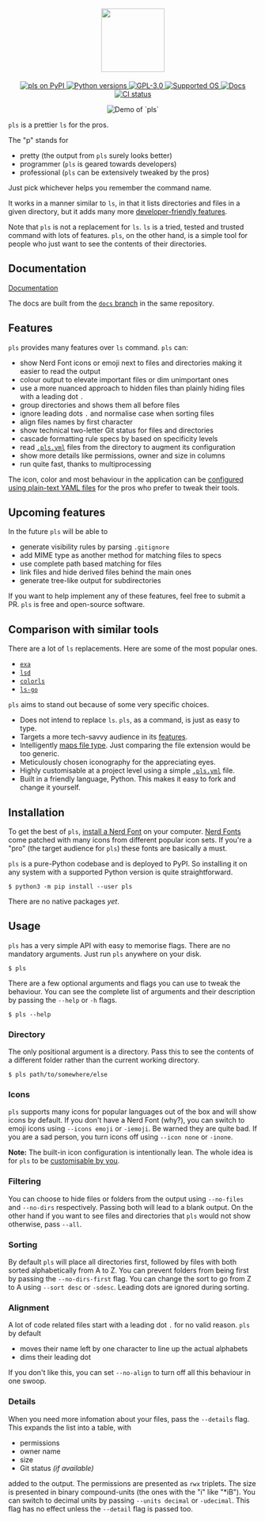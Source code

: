 <h1 align="center">
  <img height="128px" src="https://raw.githubusercontent.com/dhruvkb/pls/main/readme_assets/pls.svg"/>
</h1>

<p align="center">
  <a href="https://pypi.org/project/pls/">
    <img src="https://img.shields.io/pypi/v/pls" alt="pls on PyPI"/>
  </a>
  <a href="https://www.python.org">
    <img src="https://img.shields.io/pypi/pyversions/pls" alt="Python versions"/>
  </a>
  <a href="https://github.com/dhruvkb/pls/blob/main/LICENSE">
    <img src="https://img.shields.io/github/license/dhruvkb/pls" alt="GPL-3.0"/>
  </a>
  <a href="https://pypi.org/project/pls/">
    <img src="https://img.shields.io/static/v1?label=supported%20OS&message=mac,%20win&color=informational" alt="Supported OS"/>
  </a>
  <a href="https://dhruvkb.github.io/pls/">
    <img src="https://img.shields.io/static/v1?label=docs&message=dhruvkb/pls:docs&color=informational" alt="Docs"/>
  </a>
  <a href="https://github.com/dhruvkb/pls/actions/workflows/ci.yml">
    <img src="https://github.com/dhruvkb/pls/actions/workflows/ci.yml/badge.svg" alt="CI status"/>
  </a>
</p>

<p align="center">
  <img src="https://raw.githubusercontent.com/dhruvkb/pls/main/readme_assets/demo.png" alt="Demo of `pls`"/>
</p>

`pls` is a prettier `ls` for the pros.

The "p" stands for
- pretty (the output from `pls` surely looks better)
- programmer (`pls` is geared towards developers)
- professional (`pls` can be extensively tweaked by the pros)

Just pick whichever helps you remember the command name.

It works in a manner similar to `ls`, in  that it lists directories and files in a given directory, but it adds many more [developer-friendly features](#features).

Note that `pls` is not a replacement for `ls`. `ls` is a tried, tested and trusted command with lots of features. `pls`, on the other hand, is a simple tool for people who just want to see the contents of their directories.

## Documentation

[Documentation](https://dhruvkb.github.io/pls/)

The docs are built from the [`docs` branch](https://github.com/dhruvkb/pls/tree/docs) in the same repository.

## Features

`pls` provides many features over  `ls` command. `pls` can:

- show Nerd Font icons or emoji next to files and directories making it easier to read the output
- colour output to elevate important files or dim unimportant ones
- use a more nuanced approach to hidden files than plainly hiding files with a leading dot `.`
- group directories and shows them all before files
- ignore leading dots `.` and normalise case when sorting files
- align files names by first character
- show technical two-letter Git status for files and directories
- cascade formatting rule specs by based on specificity levels
- read [`.pls.yml`](.pls.yml) files from the directory to augment its configuration
- show more details like permissions, owner and size in columns
- run quite fast, thanks to multiprocessing

The icon, color and most behaviour in the application can be [configured using plain-text YAML files](src/pls/data/README.md) for the pros who prefer to tweak their tools.

## Upcoming features

In the future `pls` will be able to

- generate visibility rules by parsing `.gitignore`
- add MIME type as another method for matching files to specs
- use complete path based matching for files
- link files and hide derived files behind the main ones
- generate tree-like output for subdirectories

If you want to help implement any of these features, feel free to submit a PR. `pls` is free and open-source software.

## Comparison with similar tools

There are a lot of `ls` replacements. Here are some of the most popular ones.

- [`exa`](https://github.com/ogham/exa)
- [`lsd`](https://github.com/Peltoche/lsd)
- [`colorls`](https://github.com/athityakumar/colorls)
- [`ls-go`](https://github.com/acarl005/ls-go)

`pls` aims to stand out because of some very specific choices.

- Does not intend to replace `ls`. `pls`, as a command, is just as easy to type.
- Targets a more tech-savvy audience in its [features](#features).
- Intelligently [maps file type](src/pls/data/README.md). Just comparing the file extension would be too generic.
- Meticulously chosen iconography for the appreciating eyes.
- Highly customisable at a project level using a simple [`.pls.yml`](.pls.yml) file.
- Built in a friendly language, Python. This makes it easy to fork and change it yourself.

## Installation

To get the best of `pls`, [install a Nerd Font](https://github.com/ryanoasis/nerd-fonts/blob/master/readme.md#font-installation) on your computer. [Nerd Fonts](https://www.nerdfonts.com) come patched with many icons from different popular icon sets. If you're a "pro" (the target audience for `pls`) these fonts are basically a must.

`pls` is a pure-Python codebase and is deployed to PyPI. So installing it on any system with a supported Python version is quite straightforward.

```shell
$ python3 -m pip install --user pls
```

There are no native packages _yet_.

## Usage

`pls` has a very simple API with easy to memorise flags. There are no mandatory arguments. Just run `pls` anywhere on your disk.

```shell
$ pls
```

There are a few optional arguments and flags you can use to tweak the behaviour. You can see the complete list of arguments and their description by passing the `--help` or `-h` flags.

```shell
$ pls --help
```

### Directory

The only positional argument is a directory. Pass this to see the contents of a different folder rather than the current working directory.

```shell
$ pls path/to/somewhere/else
```

### Icons

`pls` supports many icons for popular languages out of the box and will show icons by default. If you don't have a Nerd Font (why?), you can switch to emoji icons using `--icons emoji` or `-iemoji`. Be warned they are quite bad. If you are a sad person, you turn icons off using `--icon none` or `-inone`.

**Note:** The built-in icon configuration is intentionally lean. The whole idea is for `pls` to be [customisable by you](src/pls/data/README.md).

### Filtering

You can choose to hide files or folders from the output using `--no-files` and `--no-dirs` respectively. Passing both will lead to a blank output. On the other hand if you want to see files and directories that `pls` would not show otherwise, pass `--all`.

### Sorting

By default `pls` will place all directories first, followed by files with both sorted alphabetically from A to Z. You can prevent folders from being first by passing the `--no-dirs-first` flag. You can change the sort to go from Z to A using `--sort desc` or `-sdesc`. Leading dots are ignored during sorting.

### Alignment

A lot of code related files start with a leading dot `.` for no valid reason. `pls` by default

- moves their name left by one character to line up the actual alphabets
- dims their leading dot

If you don't like this, you can set `--no-align` to turn off all this behaviour in one swoop.

### Details

When you need more infomation about your files, pass the `--details` flag. This expands the list into a table, with

- permissions
- owner name
- size
- Git status _(if available)_

added to the output. The permissions are presented as `rwx` triplets. The size is presented in binary compound-units (the ones with the "i" like "*iB"). You can switch to decimal units by passing `--units decimal` or `-udecimal`. This flag has no effect unless the `--detail` flag is passed too.
